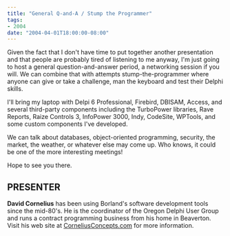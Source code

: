 ```yaml
---
title: "General Q-and-A / Stump the Programmer"
tags:
- 2004
date: "2004-04-01T18:00:00-08:00"
---
```


Given the fact that I don't have time to put together another presentation and that people are probably  tired of listening to me anyway, I'm just going to host a general question-and-answer period, a networking  session if you will.  We can combine that with attempts stump-the-programmer where anyone can give or  take a challenge, man the keyboard and test their Delphi skills. 
 
I'll bring my laptop with Delpi 6 Professional, Firebird, DBISAM, Access, and several third-party  components including the TurboPower libraries, Rave Reports, Raize Controls 3, InfoPower 3000, Indy,  CodeSite, WPTools, and some custom components I've developed. 
 
We can talk about databases, object-oriented programming, security, the market, the weather, or  whatever else may come up.  Who knows, it could be one of the more interesting meetings! 
 
Hope to see you there.

## PRESENTER ##

**David Cornelius** has been using Borland's software development tools since the mid-80's. He  is the coordinator of the Oregon Delphi User Group  and runs a contract programming business from his home in Beaverton.  Visit his web site at [CorneliusConcepts.com](http://CorneliusConcepts.com) for more information.

